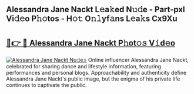## Alessandra Jane Nackt L𝚎a𝚔ed N𝚞𝚍e - Part-pxl Vi𝚍𝚎o P𝚑𝚘tos - H𝚘𝚝 O𝚗𝚕yf𝚊ns L𝚎a𝚔s Cx9Xu

# <h2><a href="http://kf07on.oniu.top/?m=Alessandra+Jane+Nackt">🔗👉 🔴 Alessandra Jane Nackt P𝚑ot𝚘𝚜 V𝚒d𝚎o</a></h2>

[![Alessandra Jane Nackt Nu𝚍e𝚜](https://i.imgur.com/0qMVB7G.gif)](http://kf07on.oniu.top/?m=Alessandra+Jane+Nackt)
Online influencer Alessandra Jane Nackt, celebrated for sharing dance and lifestyle information, featuring performances and personal blogs. Approachability and authenticity define Alessandra Jane Nackt's public image, but the enigma of his private life continues to captivate the public.  
